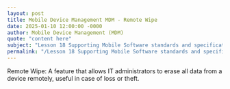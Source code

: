 ```yaml
---
layout: post
title: Mobile Device Management MDM - Remote Wipe
date: 2025-01-10 12:00:00 -0000
author: Mobile Device Management (MDM)
quote: "content here"
subject: "Lesson 18 Supporting Mobile Software standards and specifications"
permalink: "/Lesson 18 Supporting Mobile Software standards and specifications/Mobile Device Management (MDM)/Mobile Device Management MDM - Remote Wipe"
---
```


Remote Wipe: A feature that allows IT administrators to erase all data from a device remotely, useful in case of loss or theft.
